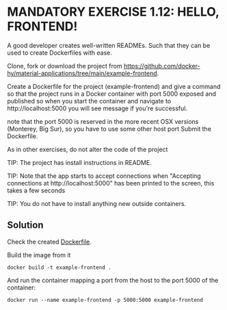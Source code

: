 # MANDATORY EXERCISE 1.12: HELLO, FRONTEND!
A good developer creates well-written READMEs. Such that they can be used to create Dockerfiles with ease.

Clone, fork or download the project from https://github.com/docker-hy/material-applications/tree/main/example-frontend.

Create a Dockerfile for the project (example-frontend) and give a command so that the project runs in a Docker container with port 5000 exposed and published so when you start the container and navigate to http://localhost:5000 you will see message if you're successful.

note that the port 5000 is reserved in the more recent OSX versions (Monterey, Big Sur), so you have to use some other host port
Submit the Dockerfile.

As in other exercises, do not alter the code of the project

TIP: The project has install instructions in README.

TIP: Note that the app starts to accept connections when "Accepting connections at http://localhost:5000" has been printed to the screen, this takes a few seconds

TIP: You do not have to install anything new outside containers.

## Solution

Check the created [Dockerfile](example-frontend/Dockerfile).

Build the image from it

`docker build -t example-frontend .`

And run the container mapping a port from the host to the port 5000 of the container:

`docker run --name example-frontend -p 5000:5000 example-frontend`
